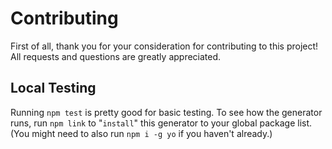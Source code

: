 # Contributing

First of all, thank you for your consideration for contributing to this project! All requests and questions are greatly appreciated.

## Local Testing

Running `npm test` is pretty good for basic testing. To see how the generator runs, run `npm link` to "`install`" this generator to your global package list. (You might need to also run `npm i -g yo` if you haven't already.)

